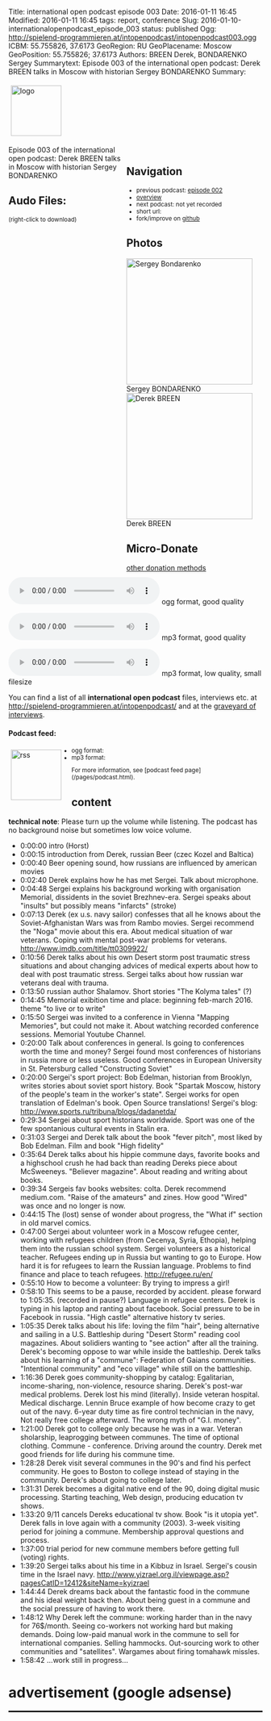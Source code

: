 Title: international open podcast episode 003
Date: 2016-01-11 16:45
Modified: 2016-01-11 16:45
tags: report, conference
Slug: 2016-01-10-internationalopenpodcast_episode_003
status: published
Ogg: http://spielend-programmieren.at/intopenpodcast/intopenpodcast003.ogg
ICBM: 55.755826, 37.6173
GeoRegion: RU
GeoPlacename: Moscow
GeoPosition: 55.755826; 37.6173
Authors: BREEN Derek, BONDARENKO Sergey
Summarytext: Episode 003 of the international open podcast: Derek BREEN talks in Moscow with historian Sergey BONDARENKO 
Summary: <div style="float: left; padding:5px"><img src="/images/international-open-podcast-logo.png" width="100" alt="logo"></div><div style="clear:both;"></div>

<div style="float:right; margin: 5px; padding: 5px; width:260px;">
<h2>Navigation</h2>
<small>
<ul>
<li>previous podcast: <a href="http://internationalopenmagazine.org/2016-01-07-internationalopenpodcast_episode_002.html">episode 002</a></li>
<li><a href="/category/podcast.html">overview</a></li>
<li>next podcast: not yet recorded</li>
<li>short url: <tt></tt></li>
<li>fork/improve on <a href="https://github.com/horstjens/internationalopenmagazine/blob/master/content/podcast/2016-01-10-internationalopenpodcast_episode_003.md">github</a></li>
</ul>
</small>
<h2>Photos</h2>
<img src="http://internationalopenmagazine.org/images/authors/sergey_bondarenko.jpg" alt="Sergey Bondarenko" width="250"><br>Sergey BONDARENKO<br>
<img src="http://internationalopenmagazine.org/images/authors/derek.jpg" alt="Derek BREEN" width="250"><br>Derek BREEN<br>
<h2>Micro-Donate</h2>
<a href="http://internationalopenmagazine.org/pages/donate.html">other donation methods</a><br>
<a class="FlattrButton" style="display:none;"
    title="International Open Podcast Episode 002"
    data-flattr-uid="horstjens"
    data-flattr-tags="podcast"
    data-flattr-category="podcast" href="http://internationalopenmagazine.org/2016-01-10-internationalopenpodcast_episode_003.html">International Open Podcast episode 003</a>
</div>


Episode 003 of the international open podcast: Derek BREEN talks in Moscow with historian Sergey BONDARENKO 
           
## Audo Files:
<small>(right-click to download)</small>

<audio src="http://spielend-programmieren.at/intopenpodcast/intopenpodcast003.ogg" controls="controls"></audio> ogg format, good quality

<audio src="http://spielend-programmieren.at/intopenpodcast/intopenpodcast003.mp3" controls="controls"></audio> mp3 format, good quality

<audio src="http://spielend-programmieren.at/intopenpodcast/intopenpodcast003_32kbps.mp3" controls="controls"></audio> mp3 format, low quality, small filesize

You can find a list of all **international open podcast** files, interviews etc. at <http://spielend-programmieren.at/intopenpodcast/> and at the [graveyard of interviews](http://internationalopenmagazine.org/2015-08-24-interview_graveyard.html).

#### Podcast feed:
<div style="float:left; padding:5px; margin-right:15px;"><img src="/images/rss.png" alt="rss" width="100"></div>
<small>
<ul>
  <li>ogg format: <http://spielend-programmieren.at/intopenpodcastogg.xml></li>
  <li>mp3 format: <http://spielend-programmieren.at/intopenpodcast.xml></li>
</ul>
For more information, see [podcast feed page](/pages/podcast.html).
</small>

## content

**technical note**: Please turn up the volume while listening. The podcast has no background noise but sometimes low voice volume.

  * <pc-ts>0:00:00</pc-ts> intro (Horst)
  * <pc-ts>0:00:15</pc-ts> introduction from Derek, russian Beer (czec Kozel and Baltica)
  * <pc-ts>0:00:40</pc-ts> Beer opening sound, how russians are influenced by american movies
  * <pc-ts>0:02:40</pc-ts> Derek explains how he has met Sergei. Talk about microphone. 
  * <pc-ts>0:04:48</pc-ts> Sergei explains his background working with organisation Memorial, dissidents in the soviet Brezhnev-era. Sergei speaks about "insults" but possibly means "infarcts" (stroke)
  * <pc-ts>0:07:13</pc-ts> Derek (ex u.s. navy sailor) confesses that all he knows about the Soviet-Afghanistan Wars was from Rambo movies. Sergei recommend the "Noga" movie about this era. About medical situation of war veterans. Coping with mental post-war problems for veterans. <http://www.imdb.com/title/tt0309922/>
  * <pc-ts>0:10:56</pc-ts> Derek talks about his own Desert storm post traumatic stress situations and about changing advices of medical experts about how to deal with post traumatic stress. Sergei talks about how russian war veterans deal with trauma. 
  * <pc-ts>0:13:50</pc-ts> russian author Shalamov. Short stories "The Kolyma tales" (?) 
  * <pc-ts>0:14:45</pc-ts> Memorial exibition time and place: beginning feb-march 2016. theme "to live or to write"
  * <pc-ts>0:15:50</pc-ts> Sergei was invited to a conference in Vienna "Mapping Memories", but could not make it. About watching recorded conference sessions. Memorial Youtube Channel.
  * <pc-ts>0:20:00</pc-ts> Talk about conferences in general. Is going to conferences worth the time and money? Sergei found most conferences of historians in russia more or less useless. Good conferences in European University in St. Petersburg called "Constructing Soviet" 
  * <pc-ts>0:20:00</pc-ts> Sergei's sport project: Bob Edelman, historian from Brooklyn, writes stories about soviet sport history. Book "Spartak Moscow, history of the people's team in the worker's state". Sergei works for open translation of Edelman's book. Open Source translations! Sergei's blog: <http://www.sports.ru/tribuna/blogs/dadanetda/>
  * <pc-ts>0:29:34</pc-ts> Sergei about sport historians worldwide. Sport was one of the few spontanious cultural events in Stalin era. 
  * <pc-ts>0:31:03</pc-ts> Sergei and Derek talk about the book "fever pitch", most liked by Bob Edelman. Film and book "High fidelity" 
  * <pc-ts>0:35:64</pc-ts> Derek talks about his hippie commune days, favorite books and a highschool crush he had back than reading Dereks piece about McSweeneys. "Believer magazine". About reading and writing about books. 
  * <pc-ts>0:39:34</pc-ts> Sergeis fav books websites: colta. Derek recommend medium.com. "Raise of the amateurs" and zines. How good "Wired" was once and no longer is now.
  * <pc-ts>0:44:15</pc-ts> The (lost) sense of wonder about progress, the "What if" section in old marvel comics.
  * <pc-ts>0:47:00</pc-ts> Sergei about volunteer work in a Moscow refugee center, working with refugees children (from Cecenya, Syria, Ethopia), helping them into the russian school system. Sergei volunteers as a historical teacher. Refugees ending up in Russia but wanting to go to Europe. How hard it is for refugees to learn the Russian language. Problems to find finance and place to teach refugees. <http://refugee.ru/en/>
  * <pc-ts>0:55:10</pc-ts> How to become a volunteer: By trying to impress a girl! 
  * <pc-ts>0:58:10</pc-ts> This seems to be a pause, recorded by accident. please forward to 1:05:35. (recorded in pause?) Language in refugee centers. Derek is typing in his laptop and ranting about facebook. Social pressure to be in Facebook in russia. "High castle" alternative history tv series. 
  * <pc-ts>1:05:35</pc-ts> Derek talks about his life: loving the film "hair", being alternative and sailing in a U.S. Battleship during "Desert Storm" reading cool magazines. About solidiers wanting to "see action" after all the training. Derek's becoming oppose to war while inside the battleship. Derek talks about his learning of a "commune": Federation of Gaians communities. "Intentional community" and "eco village" while still on the battleship. 
  * <pc-ts>1:16:36</pc-ts> Derek goes community-shopping by catalog: Egalitarian, income-sharing, non-violence, resource sharing. Derek's post-war medical problems. Derek lost his mind (literally). Inside veteran hospital. Medical discharge. Lennin Bruce example of how become crazy to get out of the navy. 6-year duty time as fire control technician in the navy, Not really free college afterward. The wrong myth of "G.I. money". 
  * <pc-ts>1:21:00</pc-ts> Derek got to college only because he was in a war. Veteran sholarship, leaprogging between communes. The time of optional clothing. Commune - conference. Driving around the country. Derek met good friends for life during his commune time. 
  * <pc-ts>1:28:28</pc-ts> Derek visit several communes in the 90's and find his perfect community. He goes to Boston to college instead of staying in the community. Derek's about going to college later. 
  * <pc-ts>1:31:31</pc-ts> Derek becomes a digital native end of the 90, doing digital music processing. Starting teaching, Web design, producing education tv shows.
  * <pc-ts>1:33:20</pc-ts> 9/11 cancels Dereks educational tv show. Book "is it utopia yet". Derek falls in love again with a community (2003). 3-week visiting period for joining a commune. Membership approval questions and process. 
  * <pc-ts>1:37:00</pc-ts> trial period for new commune members before getting full (voting) rights. 
  * <pc-ts>1:39:20</pc-ts> Sergei talks about his time in a Kibbuz in Israel. Sergei's cousin time in the Israel navy. <http://www.yizrael.org.il/viewpage.asp?pagesCatID=12412&siteName=kyizrael>
  * <pc-ts>1:44:44</pc-ts> Derek dreams back about the fantastic food in the commune and his ideal weight back then. About being guest in a commune and the social pressure of having to work there. 
  * <pc-ts>1:48:12</pc-ts> Why Derek left the commune: working harder than in the navy for 76$/month. Seeing co-workers not working hard but making demands. Doing low-paid manual work in the commune to sell for international companies. Selling hammocks. Out-sourcing work to other communities and "satellites". Wargames about firing tomahawk missles. 
  * <pc-ts>1:58:42</pc-ts> ...work still in progress...
  
  
  
  
  
  
  
  
  
  
  
  
  
  
  

# advertisement (google adsense)

<hr style="height: 3px;">

<script async src="//pagead2.googlesyndication.com/pagead/js/adsbygoogle.js"></script>
<!-- intopenmag-unten -->
<ins class="adsbygoogle"
     style="display:inline-block;width:728px;height:90px"
     data-ad-client="ca-pub-3535173094498375"
     data-ad-slot="7210184316"></ins>
<script>
(adsbygoogle = window.adsbygoogle || []).push({});
</script>

